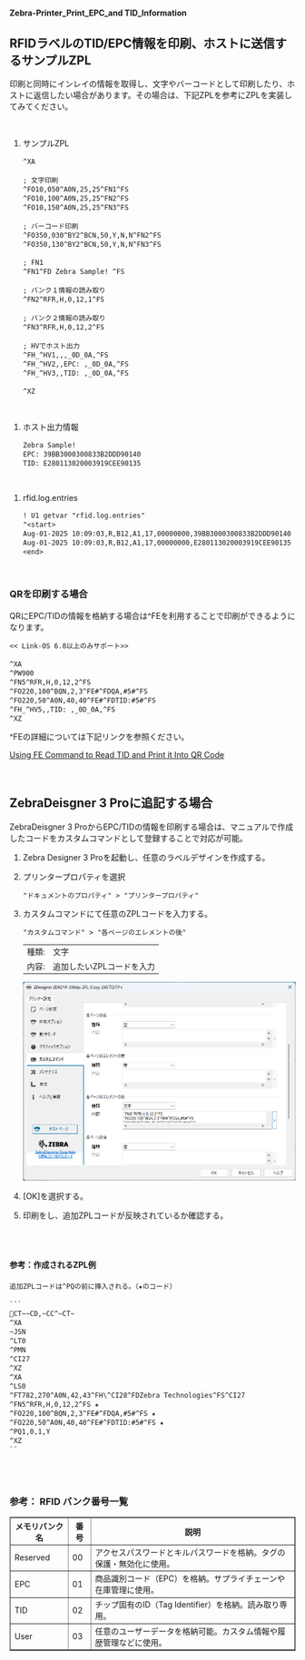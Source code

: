 #### Zebra-Printer_Print_EPC_and TID_Information
## RFIDラベルのTID/EPC情報を印刷、ホストに送信するサンプルZPL

印刷と同時にインレイの情報を取得し、文字やバーコードとして印刷したり、ホストに返信したい場合があります。その場合は、下記ZPLを参考にZPLを実装してみてください。


</br>


1. サンプルZPL

    ```
    ^XA   

    ; 文字印刷                       
    ^FO10,050^A0N,25,25^FN1^FS
    ^FO10,100^A0N,25,25^FN2^FS
    ^FO10,150^A0N,25,25^FN3^FS

    ; バーコード印刷
    ^FO350,030^BY2^BCN,50,Y,N,N^FN2^FS
    ^FO350,130^BY2^BCN,50,Y,N,N^FN3^FS

    ; FN1
    ^FN1^FD Zebra Sample! ^FS          

    ; バンク１情報の読み取り
    ^FN2^RFR,H,0,12,1^FS

    ; バンク２情報の読み取り
    ^FN3^RFR,H,0,12,2^FS

    ; HVでホスト出力
    ^FH_^HV1,,,_0D_0A,^FS
    ^FH_^HV2,,EPC: ,_0D_0A,^FS
    ^FH_^HV3,,TID: ,_0D_0A,^FS

    ^XZ                          
    ```

</br>

1. ホスト出力情報

    ```
    Zebra Sample!
    EPC: 39BB3000300833B2DDD90140
    TID: E280113020003919CEE90135
    ```

</br>

1. rfid.log.entries

    ```
    ! U1 getvar "rfid.log.entries"
    "<start>
    Aug-01-2025 10:09:03,R,B12,A1,17,00000000,39BB3000300833B2DDD90140
    Aug-01-2025 10:09:03,R,B12,A1,17,00000000,E280113020003919CEE90135
    <end>
    ```

</br>

### QRを印刷する場合

QRにEPC/TIDの情報を格納する場合は^FEを利用することで印刷ができるようになります。

    << Link-OS 6.8以上のみサポート>>

    ^XA
    ^PW900
    ^FN5^RFR,H,0,12,2^FS
    ^FO220,100^BQN,2,3^FE#^FDQA,#5#^FS
    ^FO220,50^A0N,40,40^FE#^FDTID:#5#^FS
    ^FH_^HV5,,TID: ,_0D_0A,^FS
    ^XZ

^FEの詳細については下記リンクを参照ください。

[Using FE Command to Read TID and Print it Into QR Code](https://supportcommunity.zebra.com/s/article/000028772?language=en_US&name=000028772)

</br>

## ZebraDeisgner 3 Proに追記する場合

ZebraDeisgner 3 ProからEPC/TIDの情報を印刷する場合は、マニュアルで作成したコードをカスタムコマンドとして登録することで対応が可能。

1. Zebra Designer 3 Proを起動し、任意のラベルデザインを作成する。
1. プリンタープロパティを選択
    ```
    "ドキュメントのプロパティ" > "プリンタープロパティ" 
    ```

1. カスタムコマンドにて任意のZPLコードを入力する。
    ```
    "カスタムコマンド" > "各ページのエレメントの後" 
    ```
    
    |||
    |-|-|
    |種類:| 文字
    |内容:| 追加したいZPLコードを入力

    ![alt text](image.png)
    </br>


1. [OK]を選択する。
1. 印刷をし、追加ZPLコードが反映されているか確認する。

</br>
</br>

#### 参考：作成されるZPL例

    追加ZPLコードは^PQの前に挿入される。（★のコード）

    ```
    CT~~CD,~CC^~CT~
    ^XA
    ~JSN
    ^LT0
    ^PMN
    ^CI27
    ^XZ
    ^XA
    ^LS0
    ^FT782,270^A0N,42,43^FH\^CI28^FDZebra Technologies^FS^CI27
    ^FN5^RFR,H,0,12,2^FS ★
    ^FO220,100^BQN,2,3^FE#^FDQA,#5#^FS ★
    ^FO220,50^A0N,40,40^FE#^FDTID:#5#^FS ★
    ^PQ1,0,1,Y
    ^XZ
    ``

</br>
</br>



### 参考： RFID バンク番号一覧

<table border="1" cellpadding="8" cellspacing="0">
<thead>
    <tr>
    <th>メモリバンク名</th>
    <th>番号</th>
    <th>説明</th>
    </tr>
</thead>
<tbody>
    <tr>
    <td>Reserved</td>
    <td>00</td>
    <td>アクセスパスワードとキルパスワードを格納。タグの保護・無効化に使用。</td>
    </tr>
    <tr>
    <td>EPC</td>
    <td>01</td>
    <td>商品識別コード（EPC）を格納。サプライチェーンや在庫管理に使用。</td>
    </tr>
    <tr>
    <td>TID</td>
    <td>02</td>
    <td>チップ固有のID（Tag Identifier）を格納。読み取り専用。</td>
    </tr>
    <tr>
    <td>User</td>
    <td>03</td>
    <td>任意のユーザーデータを格納可能。カスタム情報や履歴管理などに使用。</td>
    </tr>
</tbody>
</table>